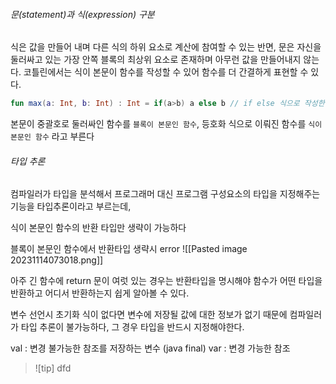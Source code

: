 
###### 문(statement)과 식(expression) 구분

식은 값을 만들어 내며 다른 식의 하위 요소로 계산에 참여할 수 있는 반면, 문은 자신을 둘러싸고 있는 가장 안쪽 블록의 최상위 요소로 존재하며 아무런 값을 만들어내지 않는다.
코틀린에서는 식이 본문이 함수를 작성할 수 있어 함수를 더 간결하게 표현할 수 있다.

``` kotlin
fun max(a: Int, b: Int) : Int = if(a>b) a else b // if else 식으로 작성한 함수
```

본문이 중괄호로 둘러싸인 함수를 `블록이 본문인 함수`, 등호화 식으로 이뤄진 함수를 `식이 본문인 함수` 라고 부른다

###### 타입 추론

컴파일러가 타입을 분석해서 프로그래머 대신 프로그램 구성요소의 타입을 지정해주는 기능을 타입추론이라고 부르는데,

식이 본문인 함수의 반환 타입만 생략이 가능하다

블록이 본문인 함수에서 반환타입 생략시 error
![[Pasted image 20231114073018.png]]

아주 긴 함수에 return 문이 여럿 있는 경우는 반환타입을 명시해야 함수가 어떤 타입을 반환하고 어디서 반환하는지 쉽게 알아볼 수 있다.

변수 선언시 초기화 식이 없다면 변수에 저장될 값에 대한 정보가 없기 때문에 컴파일러가 타입 추론이 불가능하다, 그 경우 타입을 반드시 지정해야한다.

val : 변경 불가능한 참조를 저장하는 변수 (java final)
var : 변경 가능한 참조

>![tip]
>dfd
>